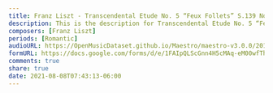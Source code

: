```yaml
---
title: Franz Liszt - Transcendental Etude No. 5 “Feux Follets” S.139 No. 5 (1)
description: This is the description for Transcendental Etude No. 5 “Feux Follets” S.139 No. 5 by Franz Liszt
composers: [Franz Liszt]
periods: [Romantic]
audioURL: https://OpenMusicDataset.github.io/Maestro/maestro-v3.0.0/2014/MIDI-UNPROCESSED_09-10_R1_2014_MID--AUDIO_09_R1_2014_wav--3.midi
formURL: https://docs.google.com/forms/d/e/1FAIpQLScGnn4H5cMAq-eM00wfThLBQyCPyLWR2ohR0KjODOWsswKg6g/viewform
comments: true
share: true
date: 2021-08-08T07:43:13-06:00
---
```

